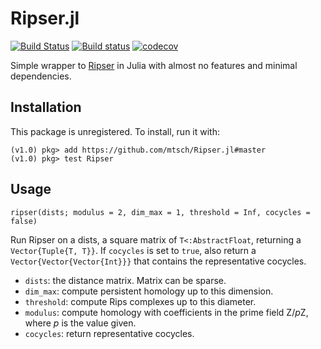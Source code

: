 # Ripser.jl

[![Build Status](https://travis-ci.org/mtsch/Ripser.jl.svg?branch=master)](https://travis-ci.org/mtsch/Ripser.jl)
[![Build status](https://ci.appveyor.com/api/projects/status/le4fbrk5hsgnf3ax?svg=true)](https://ci.appveyor.com/project/mtsch/ripser-jl)
[![codecov](https://codecov.io/gh/mtsch/Ripser.jl/branch/master/graph/badge.svg)](https://codecov.io/gh/mtsch/Ripser.jl)
<!---
[![Coverage -->
<!--Status](https://coveralls.io/repos/github/mtsch/Ripser.jl/badge.svg?branch=master)](https://coveralls.io/github/mtsch/Ripser.jl?branch=master)
-->

Simple wrapper to [Ripser](https://github.com/Ripser/ripser) in Julia with almost no
features and minimal dependencies.

## Installation

This package is unregistered. To install, run it with:

```
(v1.0) pkg> add https://github.com/mtsch/Ripser.jl#master
(v1.0) pkg> test Ripser
```

## Usage

```
ripser(dists; modulus = 2, dim_max = 1, threshold = Inf, cocycles = false)
```

Run Ripser on a dists, a square matrix of `T<:AbstractFloat`, returning a `Vector{Tuple{T,
T}}`. If `cocycles` is set to `true`, also return a `Vector{Vector{Vector{Int}}}` that
contains the representative cocycles.

* `dists`: the distance matrix. Matrix can be sparse.
* `dim_max`: compute persistent homology up to this dimension.
* `threshold`: compute Rips complexes up to this diameter.
* `modulus`: compute homology with coefficients in the prime field Z/*p*Z,
  where *p* is the value given.
* `cocycles`: return representative cocycles.
